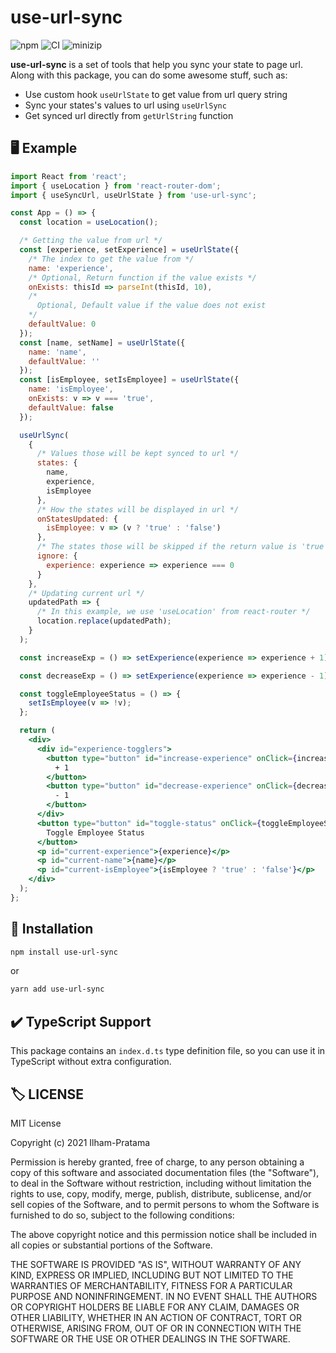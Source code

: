 # use-url-sync

![npm](https://img.shields.io/npm/v/use-url-sync) ![CI](https://github.com/Ilham-Pratama/use-url-sync/actions/workflows/main-ci.yml/badge.svg) ![minizip](https://badgen.net/bundlephobia/minzip/use-url-sync)

**use-url-sync** is a set of tools that help you sync your state to page url.
Along with this package, you can do some awesome stuff, such as:

- Use custom hook `useUrlState` to get value from url query string
- Sync your states's values to url using `useUrlSync`
- Get synced url directly from `getUrlString` function

## 🖥️ Example

```jsx
import React from 'react';
import { useLocation } from 'react-router-dom';
import { useSyncUrl, useUrlState } from 'use-url-sync';

const App = () => {
  const location = useLocation();

  /* Getting the value from url */
  const [experience, setExperience] = useUrlState({
    /* The index to get the value from */
    name: 'experience',
    /* Optional, Return function if the value exists */
    onExists: thisId => parseInt(thisId, 10),
    /*
      Optional, Default value if the value does not exist
    */
    defaultValue: 0
  });
  const [name, setName] = useUrlState({
    name: 'name',
    defaultValue: ''
  });
  const [isEmployee, setIsEmployee] = useUrlState({
    name: 'isEmployee',
    onExists: v => v === 'true',
    defaultValue: false
  });

  useUrlSync(
    {
      /* Values those will be kept synced to url */
      states: {
        name,
        experience,
        isEmployee
      },
      /* How the states will be displayed in url */
      onStatesUpdated: {
        isEmployee: v => (v ? 'true' : 'false')
      },
      /* The states those will be skipped if the return value is 'true' */
      ignore: {
        experience: experience => experience === 0
      }
    },
    /* Updating current url */
    updatedPath => {
      /* In this example, we use 'useLocation' from react-router */
      location.replace(updatedPath);
    }
  );

  const increaseExp = () => setExperience(experience => experience + 1);

  const decreaseExp = () => setExperience(experience => experience - 1);

  const toggleEmployeeStatus = () => {
    setIsEmployee(v => !v);
  };

  return (
    <div>
      <div id="experience-togglers">
        <button type="button" id="increase-experience" onClick={increaseExp}>
          + 1
        </button>
        <button type="button" id="decrease-experience" onClick={decreaseExp}>
          - 1
        </button>
      </div>
      <button type="button" id="toggle-status" onClick={toggleEmployeeStatus}>
        Toggle Employee Status
      </button>
      <p id="current-experience">{experience}</p>
      <p id="current-name">{name}</p>
      <p id="current-isEmployee">{isEmployee ? 'true' : 'false'}</p>
    </div>
  );
};
```

## 💾 Installation

```sh
npm install use-url-sync
```

or

```sh
yarn add use-url-sync
```

## ✔️ TypeScript Support

This package contains an `index.d.ts` type definition file, so you can use it in TypeScript without extra configuration.

## 🏷️ LICENSE

MIT License

Copyright (c) 2021 Ilham-Pratama

Permission is hereby granted, free of charge, to any person obtaining a copy
of this software and associated documentation files (the "Software"), to deal
in the Software without restriction, including without limitation the rights
to use, copy, modify, merge, publish, distribute, sublicense, and/or sell
copies of the Software, and to permit persons to whom the Software is
furnished to do so, subject to the following conditions:

The above copyright notice and this permission notice shall be included in all
copies or substantial portions of the Software.

THE SOFTWARE IS PROVIDED "AS IS", WITHOUT WARRANTY OF ANY KIND, EXPRESS OR
IMPLIED, INCLUDING BUT NOT LIMITED TO THE WARRANTIES OF MERCHANTABILITY,
FITNESS FOR A PARTICULAR PURPOSE AND NONINFRINGEMENT. IN NO EVENT SHALL THE
AUTHORS OR COPYRIGHT HOLDERS BE LIABLE FOR ANY CLAIM, DAMAGES OR OTHER
LIABILITY, WHETHER IN AN ACTION OF CONTRACT, TORT OR OTHERWISE, ARISING FROM,
OUT OF OR IN CONNECTION WITH THE SOFTWARE OR THE USE OR OTHER DEALINGS IN THE
SOFTWARE.
